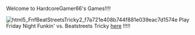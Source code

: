 Welcome to HardcoreGamer66's Games!!!!

![html5_FnfBeatStreetsTricky2_f7a721e408b744f881e039eac7d1574e](https://user-images.githubusercontent.com/119811205/216778077-db44976b-47a2-4adf-ba9e-5c0dfeb64b0d.png)
Play Friday Night Funkin' vs. Beatstreets Tricky [here](https://hardcoregamer66.github.io/Beatstreets-Tricky-V2-HTML5-port/) !!!!!
